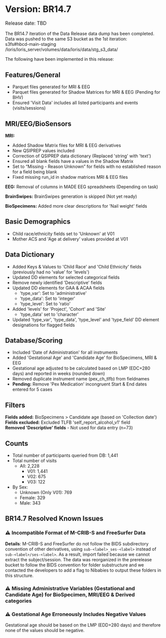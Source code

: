 # Version: BR14.7
<p style="font-size: 1.1em">Release date: TBD</p>

The BR14.7 iteration of the Data Release data dump has been completed. Data was pushed to the same S3 bucket as the 1st iteration:  
s3fs#hbcd-main-staging 	/loris/loris_server/volumes/data/loris/data/stg_s3_data/  

The following have been implemented in this release:  

## Features/General

* Parquet files generated for MRI & EEG  
* Parquet files generated for Shadow Matrices for MRI & EEG (Pending for BHV)  
* Ensured 'Visit Data' includes all listed participants and events (visits/sessions)  

## MRI/EEG/BioSensors
**MRI:**

  * Added Shadow Matrix files for MRI & EEG derivatives  
  * New QSIPREP values included  
  * Correction of QSIPREP data dictionary (Replaced 'string' with 'text')  
  * Ensured all blank fields have a values in the Shadow Matrix  
  * Set to “Missing - Reason Unknown” for fields with no established reason for a field being blank  
  * Fixed missing run_id in shadow matrices MRI & EEG files  

**EEG:** Removal of columns in MADE EEG spreadsheets (Depending on task)  

**BrainSwipes:** BrainSwipes generation is skipped (Not yet ready)

**BioSpecimens:** Added more clear descriptions for 'Nail weight' fields  

## Basic Demographics 

* Child race/ethnicity fields set to 'Unknown' at V01  
* Mother ACS and 'Age at delivery' values provided at V01  

## Data Dictionary
* Added Keys & Values to 'Child Race' and 'Child Ethnicity' fields (previously had no 'value' for 'levels')  
* Updated DD elements for selected categorical fields  
* Remove newly identified 'Descriptive' fields  
* Updated DD elements for GAA & ACAA fields  
    * 'type_var': Set to 'administrative'  
    * 'type_data': Set to 'integer'  
    * 'type_level': Set to 'ratio'  
* Added 'levels' for 'Project', 'Cohort' and 'Site'  
    * 'type_data' set to 'character'  
* Updated 'type_var', 'type_data', 'type_level' and 'type_field' DD element designations for flagged fields  

## Database/Scoring  
* Included 'Date of Administration' for all instruments  
* Added 'Gestational Age' and 'Candidate Age' for BioSpecimens, MRI & EEG  
* Gestational age adjusted to be calculated based on LMP (EDC+280 days) and reported in weeks (rounded down)  
* Removed duplicate instrument name (pex_ch_tlfb) from fieldnames  
* **Pending:** Remove 'Pex Medication' incongruent Start & End dates entered for 5 cases  

## Filters  
**Fields added:** BioSpecimens > Candidate age (based on 'Collection date')         
**Fields excluded:** Excluded TLFB 'self_report_alcohol_v1' field       
**Removed 'Descriptive' fields** - Not used for data entry (n=73)

## Counts

* Total number of participants queried from DB: 1,441  
* Total number of visits  
    * All: 2,228  
        * V01: 1,441  
        * V02: 675  
        * V03: 122  
* By Sex:  
    * Unknown (Only V01): 769  
    * Female: 329  
    * Male: 343

## BR14.7 Resolved Known Issues

### ⚠️ Incompatible Format of M-CRIB-S and FreeSurfer Data
**Details**: M-CRIB-S and FreeSurfer do not follow the BIDS subdirectory convention of other derivatives, using `sub-<label>_ses-<label>` instead of `sub-<label>/ses-<label>`. As a result, import failed because we cannot extract the subject/session. The data was reorganized in the prerelease bucket to follow the BIDS convention for folder substructure and we contacted the developers to add a flag to Nibabies to output these folders in this structure.      

### ⚠️ Missing Administrative Variables (Gestational and Candidate Age) for BioSpecimen, MRI/EEG & Derived categories

### ⚠️ Gestational Age Erroneously Includes Negative Values
Gestational age should be based on the LMP (EDD+280 days) and therefore none of the values should be negative.
